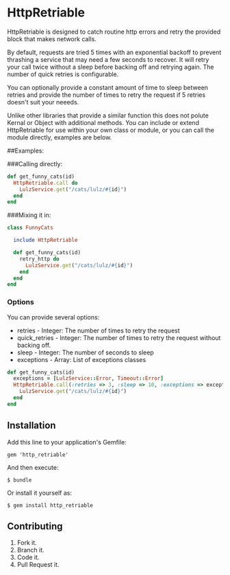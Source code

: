 # HttpRetriable

 HttpRetriable is designed to catch routine http errors and retry the provided
 block that makes network calls.

 By default, requests are tried 5 times with an exponential backoff to
 prevent thrashing a service that may need a few seconds to recover. It
 will retry your call twice without a sleep before backing off and
 retrying again. The number of quick retries is configurable.

 You can optionally provide a constant amount of time to sleep between retries
 and provide the number of times to retry the request if 5 retries doesn't suit
 your neeeds.

 Unlike other libraries that provide a similar function this does not polute
 Kernal or Object with additional methods. You can include or extend HttpRetriable
 for use within your own class or module, or you can call the module directly,
 examples are below.

##Examples:

###Calling directly:

```ruby
def get_funny_cats(id)
  HttpRetriable.call do
    LulzService.get("/cats/lulz/#{id}")
  end
end
```

###Mixing it in:

```ruby
class FunnyCats

  include HttpRetriable

  def get_funny_cats(id)
    retry_http do
      LulzService.get("/cats/lulz/#{id}")
    end
  end
end
```

### Options
 You can provide several options:
   * retries          - Integer: The number of times to retry the request
   * quick_retries    - Integer: The number of times to retry the request without backing off.
   * sleep            - Integer: The number of seconds to sleep
   * exceptions       - Array: List of exceptions classes

```ruby
def get_funny_cats(id)
  exceptions = [LulzService::Error, Timeout::Error]
  HttpRetriable.call(:retries => 3, :sleep => 10, :exceptions => exceptions) do
    LulzService.get("/cats/lulz/#{id}")
  end
end
```

## Installation

Add this line to your application's Gemfile:

    gem 'http_retriable'

And then execute:

    $ bundle

Or install it yourself as:

    $ gem install http_retriable

## Contributing

1. Fork it.
2. Branch it.
3. Code it.
4. Pull Request it.

